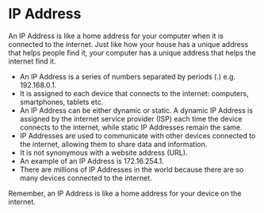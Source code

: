 # IP Address

An IP Address is like a home address for your computer when it is connected to the internet. Just like how your house has a unique address that helps people find it, your computer has a unique address that helps the internet find it.

* An IP Address is a series of numbers separated by periods (.) e.g. 192.168.0.1.
* It is assigned to each device that connects to the internet: computers, smartphones, tablets etc.
* An IP Address can be either dynamic or static. A dynamic IP Address is assigned by the internet service provider (ISP) each time the device connects to the internet, while static IP Addresses remain the same.
* IP Addresses are used to communicate with other devices connected to the internet, allowing them to share data and information.
* It is not synonymous with a website address (URL).
* An example of an IP Address is 172.16.254.1.
* There are millions of IP Addresses in the world because there are so many devices connected to the internet.
 
Remember, an IP Address is like a home address for your device on the internet.
